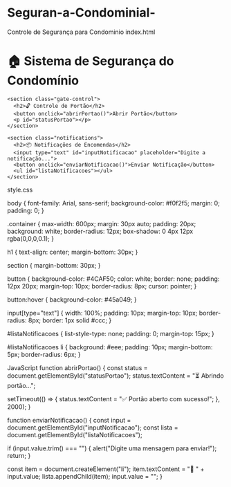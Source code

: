 # Seguran-a-Condominial-
Controle de Segurança para Condominio 
index.html
<link rel="stylesheet" href="style.css">


  <div class="container">
    <h1>🏠 Sistema de Segurança do Condomínio</h1>
    
    <section class="gate-control">
      <h2>🔓 Controle de Portão</h2>
      <button onclick="abrirPortao()">Abrir Portão</button>
      <p id="statusPortao"></p>
    </section>

    <section class="notifications">
      <h2>📦 Notificações de Encomendas</h2>
      <input type="text" id="inputNotificacao" placeholder="Digite a notificação...">
      <button onclick="enviarNotificacao()">Enviar Notificação</button>
      <ul id="listaNotificacoes"></ul>
    </section>
  </div>

  <script src="script.js"></script>

  style.css

body {
  font-family: Arial, sans-serif;
  background-color: #f0f2f5;
  margin: 0;
  padding: 0;
}

.container {
  max-width: 600px;
  margin: 30px auto;
  padding: 20px;
  background: white;
  border-radius: 12px;
  box-shadow: 0 4px 12px rgba(0,0,0,0.1);
}

h1 {
  text-align: center;
  margin-bottom: 30px;
}

section {
  margin-bottom: 30px;
}

button {
  background-color: #4CAF50;
  color: white;
  border: none;
  padding: 12px 20px;
  margin-top: 10px;
  border-radius: 8px;
  cursor: pointer;
}

button:hover {
  background-color: #45a049;
}

input[type="text"] {
  width: 100%;
  padding: 10px;
  margin-top: 10px;
  border-radius: 8px;
  border: 1px solid #ccc;
}

#listaNotificacoes {
  list-style-type: none;
  padding: 0;
  margin-top: 15px;
}

#listaNotificacoes li {
  background: #eee;
  padding: 10px;
  margin-bottom: 5px;
  border-radius: 6px;
}

JavaScript
function abrirPortao() {
  const status = document.getElementById("statusPortao");
  status.textContent = "⏳ Abrindo portão...";
  
  setTimeout(() => {
    status.textContent = "✅ Portão aberto com sucesso!";
  }, 2000);
}

function enviarNotificacao() {
  const input = document.getElementById("inputNotificacao");
  const lista = document.getElementById("listaNotificacoes");

  if (input.value.trim() === "") {
    alert("Digite uma mensagem para enviar!");
    return;
  }

  const item = document.createElement("li");
  item.textContent = "📢 " + input.value;
  lista.appendChild(item);
  input.value = "";
}
  

